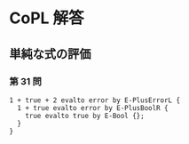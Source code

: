 # CoPL 解答

## 単純な式の評価

### 第 31 問

```
1 + true + 2 evalto error by E-PlusErrorL {
  1 + true evalto error by E-PlusBoolR {
    true evalto true by E-Bool {};
  }
}
```
